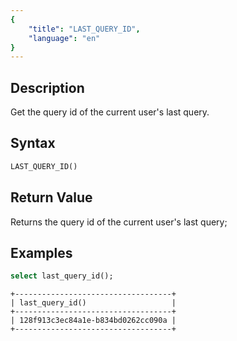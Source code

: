 ```yaml
---
{
    "title": "LAST_QUERY_ID",
    "language": "en"
}
---
```


## Description

Get the query id of the current user's last query.

## Syntax

```sql
LAST_QUERY_ID()
```

## Return Value

Returns the query id of the current user's last query;

## Examples

```sql
select last_query_id();
```

```text
+-----------------------------------+
| last_query_id()                   |
+-----------------------------------+
| 128f913c3ec84a1e-b834bd0262cc090a |
+-----------------------------------+
```